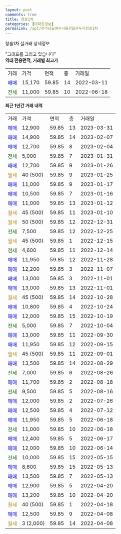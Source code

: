 ```yaml
---
layout: post
comments: true
title: 청솔1차
categories: [아파트정보]
permalink: /apt/전라남도여수시돌산읍우두리청솔1차
---
```


청솔1차 실거래 상세정보

<script type="text/javascript">
  google.charts.load('current', {'packages':['line', 'corechart']});
  google.charts.setOnLoadCallback(drawChart);

  function drawChart() {
    var data = new google.visualization.DataTable();
    data.addColumn('date', '거래일');
    data.addColumn('number', "매매");
    data.addColumn('number', "전세");
    data.addColumn('number', "전매");

    data.addRows([[new Date(Date.parse("2023-03-31")), 12900, null, null], [new Date(Date.parse("2023-02-07")), 14900, null, null], [new Date(Date.parse("2023-02-04")), 12700, null, null], [new Date(Date.parse("2023-01-31")), null, 5000, null], [new Date(Date.parse("2023-01-26")), 12700, null, null], [new Date(Date.parse("2023-01-25")), null, null, null], [new Date(Date.parse("2023-01-17")), 11000, null, null], [new Date(Date.parse("2023-01-16")), 10500, null, null], [new Date(Date.parse("2023-01-12")), 11000, null, null], [new Date(Date.parse("2023-01-10")), null, null, null], [new Date(Date.parse("2022-12-31")), null, null, null], [new Date(Date.parse("2022-12-25")), null, 7500, null], [new Date(Date.parse("2022-12-15")), null, null, null], [new Date(Date.parse("2022-12-14")), null, 4600, null], [new Date(Date.parse("2022-11-28")), 11950, null, null], [new Date(Date.parse("2022-11-07")), 12200, null, null], [new Date(Date.parse("2022-11-01")), 13000, null, null], [new Date(Date.parse("2022-11-01")), 13000, null, null], [new Date(Date.parse("2022-10-28")), null, null, null], [new Date(Date.parse("2022-10-24")), 10800, null, null], [new Date(Date.parse("2022-10-19")), 12000, null, null], [new Date(Date.parse("2022-10-04")), null, 5000, null], [new Date(Date.parse("2022-09-30")), 13000, null, null], [new Date(Date.parse("2022-09-15")), 11950, null, null], [new Date(Date.parse("2022-09-01")), null, null, null], [new Date(Date.parse("2022-08-29")), 13500, null, null], [new Date(Date.parse("2022-08-26")), null, 7000, null], [new Date(Date.parse("2022-08-18")), 11700, null, null], [new Date(Date.parse("2022-08-16")), null, 9500, null], [new Date(Date.parse("2022-07-26")), 12000, null, null], [new Date(Date.parse("2022-07-12")), 12500, null, null], [new Date(Date.parse("2022-06-18")), 11950, null, null], [new Date(Date.parse("2022-06-18")), null, 11000, null], [new Date(Date.parse("2022-06-17")), 12400, null, null], [new Date(Date.parse("2022-06-14")), 12000, null, null], [new Date(Date.parse("2022-05-15")), null, 10000, null], [new Date(Date.parse("2022-05-13")), 8600, null, null], [new Date(Date.parse("2022-05-13")), 13500, null, null], [new Date(Date.parse("2022-04-20")), 12900, null, null], [new Date(Date.parse("2022-04-20")), 13200, null, null], [new Date(Date.parse("2022-04-18")), null, null, null], [new Date(Date.parse("2022-04-08")), 12500, null, null], [new Date(Date.parse("2022-04-08")), null, null, null]]);

    var options = {
      hAxis: {
        format: 'yyyy/MM/dd'
      },    
      lineWidth: 0,
      pointsVisible: true,    
      title: '최근 1년간 유형별 실거래가 분포',
      legend: { position: 'bottom' }
    };

    var formatter = new google.visualization.NumberFormat({pattern:'###,###'} );
    formatter.format(data, 1);
    formatter.format(data, 2);
    
    setTimeout(function() {
        var chart = new google.visualization.LineChart(document.getElementById('columnchart_material'));
        chart.draw(data, (options));
        document.getElementById('loading').style.display = 'none';
    }, 200);
  }
</script>


<div id="loading" style="z-index:20; display: block; margin-left: 0px">"그래프를 그리고 있습니다"</div>
<div id="columnchart_material" style="width: 95%; margin-left: 0px; display: block"></div>
<!-- contents start -->
<b>역대 전용면적, 거래별 최고가</b>
<table class="sortable">
    <tr>
      <td>거래</td>
      <td>가격</td>
      <td>면적</td>
      <td>층</td>
      <td>거래일</td>
    </tr>
        <tr>
          <td><a style="color: blue">매매</a></td>
          <td>15,170</td>
          <td>59.85</td>
          <td>14</td>
          <td>2022-03-11</td>
        </tr>        
        <tr>
              <td><a style="color: darkgreen">전세</a></td>
              <td>11,000</td>
              <td>59.85</td>
              <td>10</td>
              <td>2022-06-18</td>
            </tr>        
    
</table>

<b>최근 1년간 거래 내역</b>

<table class="sortable">
    <tr>
      <td>거래</td>
      <td>가격</td>
      <td>면적</td>
      <td>층</td>
      <td>거래일</td>
    </tr>
    <tr>
      <td><a style="color: blue">매매</a></td>
      <td>12,900</td>
      <td>59.85</td>
      <td>13</td>
      <td>2023-03-31</td>
    </tr>          <tr>
      <td><a style="color: blue">매매</a></td>
      <td>14,900</td>
      <td>59.85</td>
      <td>14</td>
      <td>2023-02-07</td>
    </tr>          <tr>
      <td><a style="color: blue">매매</a></td>
      <td>12,700</td>
      <td>59.85</td>
      <td>8</td>
      <td>2023-02-04</td>
    </tr>          <tr>
      <td><a style="color: darkgreen">전세</a></td>
      <td>5,000</td>
      <td>59.85</td>
      <td>7</td>
      <td>2023-01-31</td>
    </tr>          <tr>
      <td><a style="color: blue">매매</a></td>
      <td>12,700</td>
      <td>59.85</td>
      <td>9</td>
      <td>2023-01-26</td>
    </tr>          <tr>
      <td><a style="color: darkgoldenrod">월세</a></td>
      <td>40 (500)</td>
      <td>59.85</td>
      <td>9</td>
      <td>2023-01-25</td>
    </tr>          <tr>
      <td><a style="color: blue">매매</a></td>
      <td>11,000</td>
      <td>59.85</td>
      <td>9</td>
      <td>2023-01-17</td>
    </tr>          <tr>
      <td><a style="color: blue">매매</a></td>
      <td>10,500</td>
      <td>59.85</td>
      <td>7</td>
      <td>2023-01-16</td>
    </tr>          <tr>
      <td><a style="color: blue">매매</a></td>
      <td>11,000</td>
      <td>59.85</td>
      <td>13</td>
      <td>2023-01-12</td>
    </tr>          <tr>
      <td><a style="color: darkgoldenrod">월세</a></td>
      <td>45 (500)</td>
      <td>59.85</td>
      <td>11</td>
      <td>2023-01-10</td>
    </tr>          <tr>
      <td><a style="color: darkgoldenrod">월세</a></td>
      <td>50 (500)</td>
      <td>59.85</td>
      <td>12</td>
      <td>2022-12-31</td>
    </tr>          <tr>
      <td><a style="color: darkgreen">전세</a></td>
      <td>7,500</td>
      <td>59.85</td>
      <td>12</td>
      <td>2022-12-25</td>
    </tr>          <tr>
      <td><a style="color: darkgoldenrod">월세</a></td>
      <td>45 (500)</td>
      <td>59.85</td>
      <td>1</td>
      <td>2022-12-15</td>
    </tr>          <tr>
      <td><a style="color: darkgreen">전세</a></td>
      <td>4,600</td>
      <td>59.85</td>
      <td>11</td>
      <td>2022-12-14</td>
    </tr>          <tr>
      <td><a style="color: blue">매매</a></td>
      <td>11,950</td>
      <td>59.85</td>
      <td>12</td>
      <td>2022-11-28</td>
    </tr>          <tr>
      <td><a style="color: blue">매매</a></td>
      <td>12,200</td>
      <td>59.85</td>
      <td>3</td>
      <td>2022-11-07</td>
    </tr>          <tr>
      <td><a style="color: blue">매매</a></td>
      <td>13,000</td>
      <td>59.85</td>
      <td>3</td>
      <td>2022-11-01</td>
    </tr>          <tr>
      <td><a style="color: blue">매매</a></td>
      <td>13,000</td>
      <td>59.85</td>
      <td>13</td>
      <td>2022-11-01</td>
    </tr>          <tr>
      <td><a style="color: darkgoldenrod">월세</a></td>
      <td>45 (500)</td>
      <td>59.85</td>
      <td>14</td>
      <td>2022-10-28</td>
    </tr>          <tr>
      <td><a style="color: blue">매매</a></td>
      <td>10,800</td>
      <td>59.85</td>
      <td>4</td>
      <td>2022-10-24</td>
    </tr>          <tr>
      <td><a style="color: blue">매매</a></td>
      <td>12,000</td>
      <td>59.85</td>
      <td>15</td>
      <td>2022-10-19</td>
    </tr>          <tr>
      <td><a style="color: darkgreen">전세</a></td>
      <td>5,000</td>
      <td>59.85</td>
      <td>7</td>
      <td>2022-10-04</td>
    </tr>          <tr>
      <td><a style="color: blue">매매</a></td>
      <td>13,000</td>
      <td>59.85</td>
      <td>11</td>
      <td>2022-09-30</td>
    </tr>          <tr>
      <td><a style="color: blue">매매</a></td>
      <td>11,950</td>
      <td>59.85</td>
      <td>12</td>
      <td>2022-09-15</td>
    </tr>          <tr>
      <td><a style="color: darkgoldenrod">월세</a></td>
      <td>45 (500)</td>
      <td>59.85</td>
      <td>11</td>
      <td>2022-09-01</td>
    </tr>          <tr>
      <td><a style="color: blue">매매</a></td>
      <td>13,500</td>
      <td>59.85</td>
      <td>14</td>
      <td>2022-08-29</td>
    </tr>          <tr>
      <td><a style="color: darkgreen">전세</a></td>
      <td>7,000</td>
      <td>59.85</td>
      <td>6</td>
      <td>2022-08-26</td>
    </tr>          <tr>
      <td><a style="color: blue">매매</a></td>
      <td>11,700</td>
      <td>59.85</td>
      <td>2</td>
      <td>2022-08-18</td>
    </tr>          <tr>
      <td><a style="color: darkgreen">전세</a></td>
      <td>9,500</td>
      <td>59.85</td>
      <td>5</td>
      <td>2022-08-16</td>
    </tr>          <tr>
      <td><a style="color: blue">매매</a></td>
      <td>12,000</td>
      <td>59.85</td>
      <td>2</td>
      <td>2022-07-26</td>
    </tr>          <tr>
      <td><a style="color: blue">매매</a></td>
      <td>12,500</td>
      <td>59.85</td>
      <td>4</td>
      <td>2022-07-12</td>
    </tr>          <tr>
      <td><a style="color: blue">매매</a></td>
      <td>11,950</td>
      <td>59.85</td>
      <td>5</td>
      <td>2022-06-18</td>
    </tr>          <tr>
      <td><a style="color: darkgreen">전세</a></td>
      <td>11,000</td>
      <td>59.85</td>
      <td>10</td>
      <td>2022-06-18</td>
    </tr>          <tr>
      <td><a style="color: blue">매매</a></td>
      <td>12,400</td>
      <td>59.85</td>
      <td>5</td>
      <td>2022-06-17</td>
    </tr>          <tr>
      <td><a style="color: blue">매매</a></td>
      <td>12,000</td>
      <td>59.85</td>
      <td>10</td>
      <td>2022-06-14</td>
    </tr>          <tr>
      <td><a style="color: darkgreen">전세</a></td>
      <td>10,000</td>
      <td>59.85</td>
      <td>15</td>
      <td>2022-05-15</td>
    </tr>          <tr>
      <td><a style="color: blue">매매</a></td>
      <td>8,600</td>
      <td>59.85</td>
      <td>15</td>
      <td>2022-05-13</td>
    </tr>          <tr>
      <td><a style="color: blue">매매</a></td>
      <td>13,500</td>
      <td>59.85</td>
      <td>7</td>
      <td>2022-05-13</td>
    </tr>          <tr>
      <td><a style="color: blue">매매</a></td>
      <td>12,900</td>
      <td>59.85</td>
      <td>5</td>
      <td>2022-04-20</td>
    </tr>          <tr>
      <td><a style="color: blue">매매</a></td>
      <td>13,200</td>
      <td>59.85</td>
      <td>10</td>
      <td>2022-04-20</td>
    </tr>          <tr>
      <td><a style="color: darkgoldenrod">월세</a></td>
      <td>40 (500)</td>
      <td>59.85</td>
      <td>1</td>
      <td>2022-04-18</td>
    </tr>          <tr>
      <td><a style="color: blue">매매</a></td>
      <td>12,500</td>
      <td>59.85</td>
      <td>9</td>
      <td>2022-04-08</td>
    </tr>          <tr>
      <td><a style="color: darkgoldenrod">월세</a></td>
      <td>3 (2,000)</td>
      <td>59.85</td>
      <td>14</td>
      <td>2022-04-08</td>
    </tr>      </table>
<!-- contents end -->    

